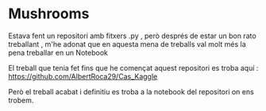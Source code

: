 # Mushrooms

Estava fent un repositori amb fitxers .py , però després de estar un bon rato treballant , m'he adonat que en aquesta mena de treballs val molt més la pena treballar en un Notebook

El treball que tenia fet fins que he començat aquest repositori es troba aquí : https://github.com/AlbertRoca29/Cas_Kaggle

Però el treball acabat i definitiu es troba a la notebook del repositori on ens trobem.
